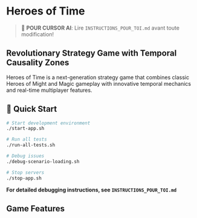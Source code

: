 # Heroes of Time

> 🚨 **POUR CURSOR AI**: Lire `INSTRUCTIONS_POUR_TOI.md` avant toute modification!

## Revolutionary Strategy Game with Temporal Causality Zones

Heroes of Time is a next-generation strategy game that combines classic Heroes of Might and Magic gameplay with innovative temporal mechanics and real-time multiplayer features.

## 🚀 Quick Start

```bash
# Start development environment
./start-app.sh

# Run all tests
./run-all-tests.sh

# Debug issues  
./debug-scenario-loading.sh

# Stop servers
./stop-app.sh
```

**For detailed debugging instructions, see `INSTRUCTIONS_POUR_TOI.md`**

## Game Features
